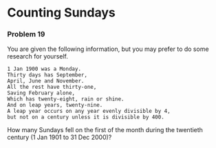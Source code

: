 # Counting Sundays
### Problem 19

You are given the following information, but you may prefer to do some research for yourself.

    1 Jan 1900 was a Monday.
    Thirty days has September,
    April, June and November.
    All the rest have thirty-one,
    Saving February alone,
    Which has twenty-eight, rain or shine.
    And on leap years, twenty-nine.
    A leap year occurs on any year evenly divisible by 4,
    but not on a century unless it is divisible by 400.

How many Sundays fell on the first of the month during the twentieth century (1 Jan 1901 to 31 Dec 2000)?
